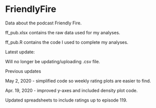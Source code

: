# FriendlyFire
Data about the podcast Friendly Fire.

ff_pub.xlsx contains the raw data used for my analyses.

ff_pub.R contains the code I used to complete my analyses.

Latest update: 

Will no longer be updating/uploading .csv file.

Previous updates 

May 2, 2020 - simplified code so weekly rating plots are easier to find.

Apr. 19, 2020 - improved y-axes and included density plot code.

Updated spreadsheets to include ratings up to episode 119.
